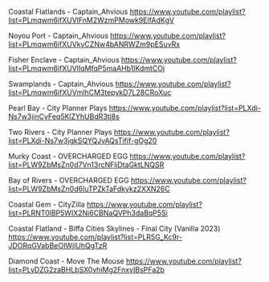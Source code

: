 
Coastal Flatlands - Captain_Ahvious
https://www.youtube.com/playlist?list=PLmqwm6ifXUVlFnM2WzmPMowk9ElfAdKgV

Noyou Port - Captain_Ahvious
https://www.youtube.com/playlist?list=PLmqwm6ifXUVkyCZNw4bANRWZm9pESuvRx

Fisher Enclave - Captain_Ahvious
https://www.youtube.com/playlist?list=PLmqwm6ifXUVlIqMfqP5maAHb1lKdmtCOj

Swamplands - Captain_Ahvious
https://www.youtube.com/playlist?list=PLmqwm6ifXUVmlhCM3tepykD7L28CRoXuc

Pearl Bay - City Planner Plays
https://www.youtube.com/playlist?list=PLXdi-Ns7w3jinCyFeq5KlZYhUBdR3tl8s

Two Rivers - City Planner Plays
https://www.youtube.com/playlist?list=PLXdi-Ns7w3jgkSQYQJvAQsTifif-gOg20

Murky Coast - OVERCHARGED EGG
https://www.youtube.com/playlist?list=PLW9ZbMsZn0d7Vn13rcNFljDtaGktLNQSR

Bay of Rivers - OVERCHARGED EGG
https://www.youtube.com/playlist?list=PLW9ZbMsZn0d6IuTPZkTaFdkykz2XXN26C

Coastal Gem - CityZilla
https://www.youtube.com/playlist?list=PLRNT0lBP5WIX2Ni6CBNaQVPh3daBqP5Si

Coastal Flatland - Biffa
Cities Skylines - Final City (Vanilla 2023)
https://www.youtube.com/playlist?list=PLR5G_Kc9r-JDORqGVabBeOIWjlUhQgTzR

Diamond Coast - Move The Mouse
https://www.youtube.com/playlist?list=PLyDZG2zaBHLbSX0vhiMg2FnxyIBsPFa2b

